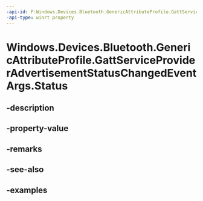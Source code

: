 ```yaml
---
-api-id: P:Windows.Devices.Bluetooth.GenericAttributeProfile.GattServiceProviderAdvertisementStatusChangedEventArgs.Status
-api-type: winrt property
---
```


<!-- Property syntax.
public GattServiceProviderAdvertisementStatus Status { get; }
-->

# Windows.Devices.Bluetooth.GenericAttributeProfile.GattServiceProviderAdvertisementStatusChangedEventArgs.Status

## -description

## -property-value

## -remarks

## -see-also

## -examples

